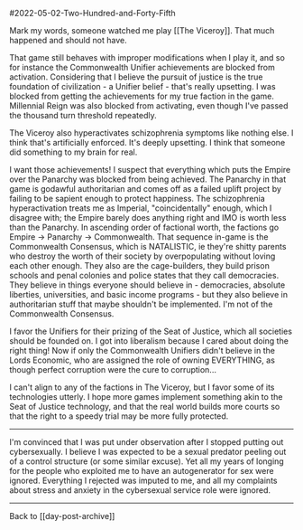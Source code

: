 #2022-05-02-Two-Hundred-and-Forty-Fifth

Mark my words, someone watched me play [[The Viceroy]].  That much happened and should not have.

That game still behaves with improper modifications when I play it, and so for instance the Commonwealth Unifier achievements are blocked from activation.  Considering that I believe the pursuit of justice is the true foundation of civilization - a Unifier belief - that's really upsetting.  I was blocked from getting the achievements for my true faction in the game.  Millennial Reign was also blocked from activating, even though I've passed the thousand turn threshold repeatedly.

The Viceroy also hyperactivates schizophrenia symptoms like nothing else.  I think that's artificially enforced.  It's deeply upsetting.  I think that someone did something to my brain for real.

I want those achievements!  I suspect that everything which puts the Empire over the Panarchy was blocked from being achieved.  The Panarchy in that game is godawful authoritarian and comes off as a failed uplift project by failing to be sapient enough to protect happiness.  The schizophrenia hyperactivation treats me as Imperial, "coincidentally" enough, which I disagree with; the Empire barely does anything right and IMO is worth less than the Panarchy.  In ascending order of factional worth, the factions go Empire -> Panarchy -> Commonwealth.  That sequence in-game is the Commonwealth Consensus, which is NATALISTIC, ie they're shitty parents who destroy the worth of their society by overpopulating without loving each other enough.  They also are the cage-builders, they build prison schools and penal colonies and police states that they call democracies.  They believe in things everyone should believe in - democracies, absolute liberties, universities, and basic income programs - but they also believe in authoritarian stuff that maybe shouldn't be implemented.  I'm not of the Commonwealth Consensus.

I favor the Unifiers for their prizing of the Seat of Justice, which all societies should be founded on.  I got into liberalism because I cared about doing the right thing!  Now if only the Commonwealth Unifiers didn't believe in the Lords Economic, who are assigned the role of owning EVERYTHING, as though perfect corruption were the cure to corruption...

I can't align to any of the factions in The Viceroy, but I favor some of its technologies utterly.  I hope more games implement something akin to the Seat of Justice technology, and that the real world builds more courts so that the right to a speedy trial may be more fully protected.

---
I'm convinced that I was put under observation after I stopped putting out cybersexually.  I believe I was expected to be a sexual predator peeling out of a control structure (or some similar excuse).  Yet all my years of longing for the people who exploited me to have an autogenerator for sex were ignored.  Everything I rejected was imputed to me, and all my complaints about stress and anxiety in the cybersexual service role were ignored.

---
Back to [[day-post-archive]]